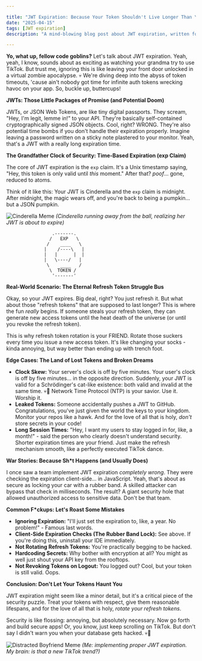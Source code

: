 ```yaml
---

title: "JWT Expiration: Because Your Token Shouldn't Live Longer Than Your Last TikTok Trend 💀"
date: "2025-04-15"
tags: [JWT expiration]
description: "A mind-blowing blog post about JWT expiration, written for chaotic Gen Z engineers. Prepare for existential dread... about your tokens."

---
```


**Yo, what up, fellow code goblins?** Let's talk about JWT expiration. Yeah, yeah, I know, sounds about as exciting as watching your grandma try to use TikTok. But trust me, ignoring this is like leaving your front door unlocked in a virtual zombie apocalypse. 💀 We're diving deep into the abyss of token timeouts, 'cause ain't nobody got time for infinite auth tokens wrecking havoc on your app. So, buckle up, buttercups!

**JWTs: Those Little Packages of Promise (and Potential Doom)**

JWTs, or JSON Web Tokens, are like tiny digital passports. They scream, "Hey, I'm legit, lemme in!" to your API. They're basically self-contained cryptographically signed JSON objects. Cool, right? WRONG. They're also potential time bombs if you don't handle their expiration properly. Imagine leaving a password written on a sticky note plastered to your monitor. Yeah, that's a JWT with a really long expiration time.

**The Grandfather Clock of Security: Time-Based Expiration (exp Claim)**

The core of JWT expiration is the `exp` claim. It's a Unix timestamp saying, "Hey, this token is only valid until *this* moment." After that? *poof*... gone, reduced to atoms.

Think of it like this: Your JWT is Cinderella and the `exp` claim is midnight. After midnight, the magic wears off, and you're back to being a pumpkin... but a JSON pumpkin.

![Cinderella Meme](https://i.imgflip.com/2p233f.jpg)
*(Cinderella running away from the ball, realizing her JWT is about to expire)*

```ascii
                 .-------.
                /   EXP   \
               /    ____   \
              |    /----\   |
              |   |      |  |
              |   \----/   |
               \    ____   /
                \  TOKEN /
                 '-------'
```

**Real-World Scenario: The Eternal Refresh Token Struggle Bus**

Okay, so your JWT expires. Big deal, right? You just refresh it. But what about those "refresh tokens" that are supposed to last longer? This is where the fun *really* begins. If someone steals your refresh token, they can generate new access tokens until the heat death of the universe (or until you revoke the refresh token).

This is why refresh token rotation is your FRIEND. Rotate those suckers every time you issue a new access token. It's like changing your socks - kinda annoying, but way better than ending up with trench foot.

**Edge Cases: The Land of Lost Tokens and Broken Dreams**

*   **Clock Skew:** Your server's clock is off by five minutes. Your user's clock is off by five minutes... in the opposite direction. Suddenly, your JWT is valid for a Schrödinger's cat-like existence: both valid and invalid at the same time. 💀🙏 Network Time Protocol (NTP) is your savior. Use it. Worship it.
*   **Leaked Tokens:** Someone accidentally pushes a JWT to GitHub. Congratulations, you've just given the world the keys to your kingdom. Monitor your repos like a hawk. And for the love of all that is holy, *don't* store secrets in your code!
*   **Long Session Times:** "Hey, I want my users to stay logged in for, like, a month!" - said the person who clearly doesn't understand security. Shorter expiration times are your friend. Just make the refresh mechanism smooth, like a perfectly executed TikTok dance.

**War Stories: Because Sh*t Happens (and Usually Does)**

I once saw a team implement JWT expiration *completely wrong*. They were checking the expiration client-side... in JavaScript. Yeah, that's about as secure as locking your car with a rubber band. A skilled attacker can bypass that check in milliseconds. The result? A giant security hole that allowed unauthorized access to sensitive data. Don't be that team.

**Common F*ckups: Let's Roast Some Mistakes**

*   **Ignoring Expiration:** "I'll just set the expiration to, like, a year. No problem!" - Famous last words.
*   **Client-Side Expiration Checks (The Rubber Band Lock):** See above. If you're doing this, uninstall your IDE immediately.
*   **Not Rotating Refresh Tokens:** You're practically begging to be hacked.
*   **Hardcoding Secrets:** Why bother with encryption at all? You might as well just shout your API key from the rooftops.
*   **Not Revoking Tokens on Logout:** You logged out? Cool, but your token is still valid. Oops.

**Conclusion: Don't Let Your Tokens Haunt You**

JWT expiration might seem like a minor detail, but it's a critical piece of the security puzzle. Treat your tokens with respect, give them reasonable lifespans, and for the love of all that is holy, *rotate your refresh tokens*.

Security is like flossing: annoying, but absolutely necessary. Now go forth and build secure apps! Or, you know, just keep scrolling on TikTok. But don't say I didn't warn you when your database gets hacked. 💀🙏

![Distracted Boyfriend Meme](https://imgflip.com/s/meme/Distracted-Boyfriend.jpg)
*(Me: implementing proper JWT expiration. My brain: is that a new TikTok trend?)*
